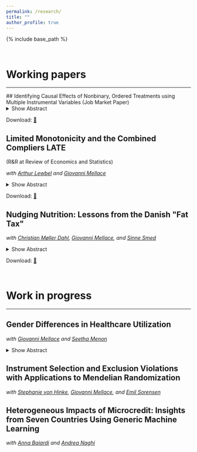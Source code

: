```yaml
---
permalink: /research/
title: ""
author_profile: true
---
```


{% include base_path %}


$~~~~~~~~~~~$

# Working papers
------

<div class="paragraph-box">
## Identifying Causal Effects of Nonbinary, Ordered Treatments using Multiple Instrumental Variables
(Job Market Paper)

<details>
  <summary>Show Abstract</summary>
  <blockquote>
  This paper provides new identification results for causal effects of ordered, nonbinary treatments using multiple binary instruments. The key contribution is the identification of a new causal parameter that simplifies the interpretation of causal effects and is applicable in many settings due to a mild monotonicity assumption. This paper further leverages recent advancements in causal machine learning for both estimation and the detection of local violations of the underlying monotonicity assumption. The methodology is applied to estimate the returns to education and assess the impact of having an additional child on female labor market outcomes.
  </blockquote>
</details>

Download: [📄](/files/JMP_Nadja_vantHoff.pdf)
</div>


## Limited Monotonicity and the Combined Compliers LATE 
(R&R at Review of Economics and Statistics)

*with [Arthur Lewbel](https://sites.google.com/bc.edu/arthur-lewbel/home) and [Giovanni Mellace](https://sites.google.com/site/giovannimellace/)*

<details>
  <summary>Show Abstract</summary>
  <blockquote>
  We consider endogenous binary treatment with multiple binary instruments. We propose a novel limited monotonicity (LiM) assumption that is generally weaker than alternative monotonicity assumptions in the literature. We define and identify (under LiM) the combined compliers local average treatment effect (CC-LATE), which is arguably a more policy-relevant parameter than the weighted average of LATEs identified by two-stage least squares (TSLS), and is valid under more general conditions. Estimating the CC-LATE is trivial, equivalent to running TSLS with one constructed instrument on a subsample. We use our CC-LATE to empirically assess how knowledge of HIV status influences protective behaviors.
  </blockquote>
</details>

Download: [📄](/files/LiM-CCLATE.pdf)


## Nudging Nutrition: Lessons from the Danish "Fat Tax"

*with [Christian Møller Dahl](https://portal.findresearcher.sdu.dk/en/persons/christian-m%C3%B8ller-dahl), [Giovanni Mellace](https://sites.google.com/site/giovannimellace/), and [Sinne Smed](https://ifro.ku.dk/english/staff/?pure=en%2Fpersons%2Fsinne-smed(1eeed0bc-bded-473c-bd06-98706e028225).html)*

<details>
  <summary>Show Abstract</summary>
  <blockquote>
  In October 2011, Denmark introduced the world’s first and, to date, only tax targeting saturated fat. However, this tax was subsequently abolished in January 2013. Leveraging exogenous variation from untaxed Northern-German consumers, we employ a difference-in-differences approach to estimate the causal effects of both the implementation and repeal of the tax on consumption and expenditure behavior across eight product categories targeted by the tax. Our findings reveal significant heterogeneity in the tax’s impact across these products. During the taxed period, there was a notable decline in consumption of bacon, liver sausage, salami, and cheese, particularly among low-income households. In contrast, expenditure on butter, cream, margarine, and sour cream increased as prices rose. Interestingly, we do not observe any difference in expenditure increases between high and low-income households, suggesting that the latter were disproportionately affected by the tax. After the repeal of the tax, we do not observe any significant decline in consumption. On the contrary, there was an overall increase in consumption for certain products, prompting concerns about unintended consequences resulting from the brief implementation of the tax.
  </blockquote>
</details>

Download: [📄](https://arxiv.org/pdf/2312.11481.pdf)

$~~~~~~~~~~~$

# Work in progress
------

## Gender Differences in Healthcare Utilization

*with [Giovanni Mellace](https://sites.google.com/site/giovannimellace/) and [Seetha Menon](https://www.seetha-menon.com/)*

<details>
  <summary>Show Abstract</summary>
  <blockquote>
  This paper is the first to causally quantify gender differences in healthcare utilization to better understand the male-female health-survival paradox, where women live longer but experience worse health outcomes. Using rich Danish administrative healthcare data, we apply a staggered difference-in-differences approach that exploits the randomness in treatment timing to estimate the causal impact of adverse health shocks, such as non-fatal heart attacks or strokes, on healthcare use. Our findings suggest that men consistently use more healthcare than women, shedding light on the underlying factors driving gender disparities in health outcomes. These insights contribute to the broader discourse on healthcare equity and inform policy interventions aimed at addressing these imbalances.
  </blockquote>
</details>


## Instrument Selection and Exclusion Violations with Applications to Mendelian Randomization

*with [Stephanie von Hinke](https://stephanievonhinke.com/), [Giovanni Mellace](https://sites.google.com/site/giovannimellace/), and [Emil Sorensen](https://www.bristol.ac.uk/people/person/Emil-Sorensen-6a1fc4f6-1b8c-41ec-8c66-df1a13902f93/)*


## Heterogeneous Impacts of Microcredit: Insights from Seven Countries Using Generic Machine Learning

*with [Anna Baiardi](https://annabaiardi.weebly.com/) and [Andrea Naghi](https://sites.google.com/view/anaghi/home)*

$~~~~~~~~~~~$